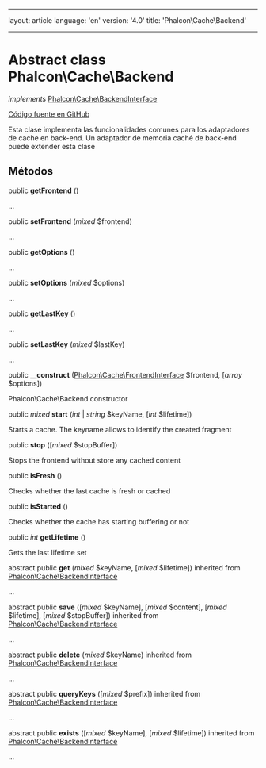 * * *

layout: article language: 'en' version: '4.0' title: 'Phalcon\Cache\Backend'

* * *

# Abstract class **Phalcon\Cache\Backend**

*implements* [Phalcon\Cache\BackendInterface](/4.0/en/api/Phalcon_Cache_BackendInterface)

<a href="https://github.com/phalcon/cphalcon/tree/v4.0.0/phalcon/cache/backend.zep" class="btn btn-default btn-sm">Código fuente en GitHub</a>

Esta clase implementa las funcionalidades comunes para los adaptadores de cache en back-end. Un adaptador de memoria caché de back-end puede extender esta clase

## Métodos

public **getFrontend** ()

...

public **setFrontend** (*mixed* $frontend)

...

public **getOptions** ()

...

public **setOptions** (*mixed* $options)

...

public **getLastKey** ()

...

public **setLastKey** (*mixed* $lastKey)

...

public **__construct** ([Phalcon\Cache\FrontendInterface](/4.0/en/api/Phalcon_Cache_FrontendInterface) $frontend, [*array* $options])

Phalcon\Cache\Backend constructor

public *mixed* **start** (*int* | *string* $keyName, [*int* $lifetime])

Starts a cache. The keyname allows to identify the created fragment

public **stop** ([*mixed* $stopBuffer])

Stops the frontend without store any cached content

public **isFresh** ()

Checks whether the last cache is fresh or cached

public **isStarted** ()

Checks whether the cache has starting buffering or not

public *int* **getLifetime** ()

Gets the last lifetime set

abstract public **get** (*mixed* $keyName, [*mixed* $lifetime]) inherited from [Phalcon\Cache\BackendInterface](/4.0/en/api/Phalcon_Cache_BackendInterface)

...

abstract public **save** ([*mixed* $keyName], [*mixed* $content], [*mixed* $lifetime], [*mixed* $stopBuffer]) inherited from [Phalcon\Cache\BackendInterface](/4.0/en/api/Phalcon_Cache_BackendInterface)

...

abstract public **delete** (*mixed* $keyName) inherited from [Phalcon\Cache\BackendInterface](/4.0/en/api/Phalcon_Cache_BackendInterface)

...

abstract public **queryKeys** ([*mixed* $prefix]) inherited from [Phalcon\Cache\BackendInterface](/4.0/en/api/Phalcon_Cache_BackendInterface)

...

abstract public **exists** ([*mixed* $keyName], [*mixed* $lifetime]) inherited from [Phalcon\Cache\BackendInterface](/4.0/en/api/Phalcon_Cache_BackendInterface)

...